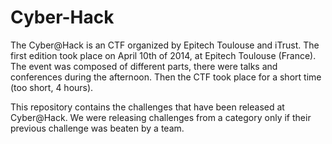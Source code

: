 Cyber-Hack
==========

The Cyber@Hack is an CTF organized by Epitech Toulouse and iTrust.
The first edition took place on April 10th of 2014, at Epitech Toulouse (France). The event was composed of different parts, there were talks and conferences during the afternoon. Then the CTF took place for a short time (too short, 4 hours).

This repository contains the challenges that have been released at Cyber@Hack. We were releasing challenges from a category only if their previous challenge was beaten by a team.
